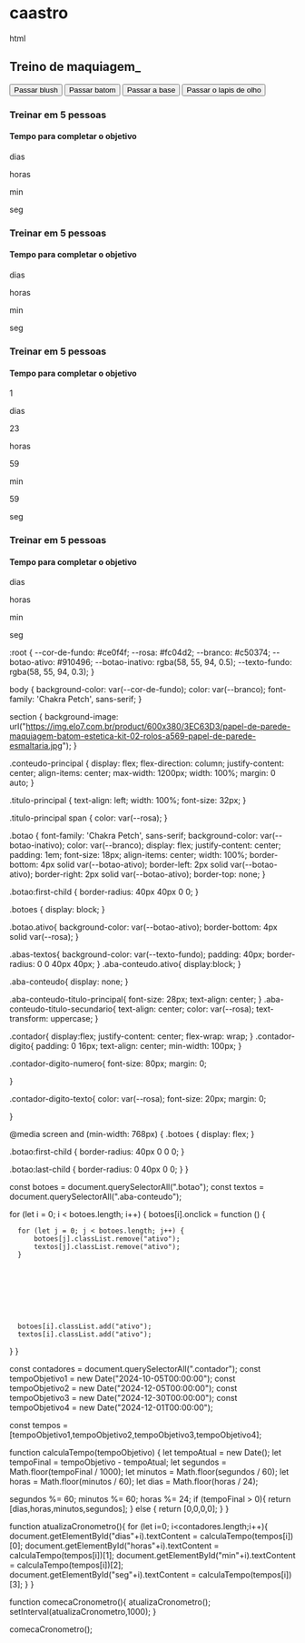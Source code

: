 # caastro
html

<!DOCTYPE html>
<html lang="pt-br">


<head>
    <meta charset="UTF-8">
    <meta name="viewport" content="width=device-width, initial-scale=1.0">
    <title>Meus objetivos do ano</title>
    <link rel="stylesheet" href="style.css">
</head>


<body>
    <section class="conteudo-principal">
        <h2 class="titulo-principal">Treino de maquiagem<span>_</span></h2>
        <div class="conteudo">
            <div class="botoes">
                <button class="botao ativo">Passar blush</button>
                <button class="botao">Passar batom</button>
                <button class="botao">Passar a base</button>
                <button class="botao">Passar o lapis de olho</button>
            </div>
            <div class="abas-textos">
                <div class="aba-conteudo ativo">
                    <h3 class="aba-conteudo-titulo-principal">Treinar em 5 pessoas</h3>
                    <h4 class="aba-conteudo-titulo-secundario">Tempo para completar o objetivo</h4>
                    <div class="contador">
                        <div class="contador-digito">
                            <p class="contador-digito-numero" id="dias0"></p>
                            <p class="contador-digito-texto">dias</p>
                        </div>
                        <div class="contador-digito">
                            <p class="contador-digito-numero" id="horas0"></p>
                            <p class="contador-digito-texto">horas</p>
                        </div>
                        <div class="contador-digito">
                            <p class="contador-digito-numero" id="min0"></p>
                            <p class="contador-digito-texto">min</p>
                        </div>
                        <div class="contador-digito">
                            <p class="contador-digito-numero" id="seg0"></p>
                            <p class="contador-digito-texto">seg</p>
                        </div>
                    </div>
                </div>
                <div class="aba-conteudo">
                    <h3 class="aba-conteudo-titulo-principal">Treinar em 5 pessoas</h3>
                    <h4 class="aba-conteudo-titulo-secundario">Tempo para completar o objetivo</h4>
                    <div class="contador">
                        <div class="contador-digito">
                            <p class="contador-digito-numero" id="dias1"></p>
                            <p class="contador-digito-texto">dias</p>
                        </div>
                        <div class="contador-digito">
                            <p class="contador-digito-numero" id="horas1"></p>
                            <p class="contador-digito-texto">horas</p>
                        </div>
                        <div class="contador-digito">
                            <p class="contador-digito-numero" id="min1"></p>
                            <p class="contador-digito-texto">min</p>
                        </div>
                        <div class="contador-digito">
                            <p class="contador-digito-numero" id="seg1"></p>
                            <p class="contador-digito-texto">seg</p>
                        </div>
                    </div>
                </div>
                <div class="aba-conteudo">
                    <h3 class="aba-conteudo-titulo-principal">Treinar em 5 pessoas</h3>
                    <h4 class="aba-conteudo-titulo-secundario">Tempo para completar o objetivo</h4>
                    <div class="contador">
                        <div class="contador-digito">
                            <p class="contador-digito-numero" id="dias2">1</p>
                            <p class="contador-digito-texto">dias</p>
                        </div>
                        <div class="contador-digito">
                            <p class="contador-digito-numero" id="horas2">23</p>
                            <p class="contador-digito-texto">horas</p>
                        </div>
                        <div class="contador-digito">
                            <p class="contador-digito-numero" id="min2">59</p>
                            <p class="contador-digito-texto">min</p>
                        </div>
                        <div class="contador-digito">
                            <p class="contador-digito-numero" id="seg2">59</p>
                            <p class="contador-digito-texto">seg</p>
                        </div>
                    </div>
                </div>
                <div class="aba-conteudo">
                    <h3 class="aba-conteudo-titulo-principal">Treinar em 5 pessoas</h3>
                    <h4 class="aba-conteudo-titulo-secundario">Tempo para completar o objetivo</h4>
                    <div class="contador">
                        <div class="contador-digito">
                            <p class="contador-digito-numero" id="dias3"></p>
                            <p class="contador-digito-texto">dias</p>
                        </div>
                        <div class="contador-digito">
                            <p class="contador-digito-numero" id="horas3"></p>
                            <p class="contador-digito-texto">horas</p>
                        </div>
                        <div class="contador-digito">
                            <p class="contador-digito-numero" id="min3"></p>
                            <p class="contador-digito-texto">min</p>
                        </div>
                        <div class="contador-digito">
                            <p class="contador-digito-numero" id="seg3"></p>
                            <p class="contador-digito-texto">seg</p>
                        </div>
                    </div>
                </div>
            </div>
        </div>
    </section>
    <script src="main.js"></script>
</body>


</html>




:root {
  --cor-de-fundo: #ce0f4f;
  --rosa: #fc04d2;
  --branco: #c50374;
  --botao-ativo: #910496;
  --botao-inativo: rgba(58, 55, 94, 0.5);
  --texto-fundo: rgba(58, 55, 94, 0.3);
}








body {
  background-color: var(--cor-de-fundo);
  color: var(--branco);
  font-family: 'Chakra Petch', sans-serif;
}








section {
  background-image: url("https://img.elo7.com.br/product/600x380/3EC63D3/papel-de-parede-maquiagem-batom-estetica-kit-02-rolos-a569-papel-de-parede-esmaltaria.jpg");
}








.conteudo-principal {
  display: flex;
  flex-direction: column;
  justify-content: center;
  align-items: center;
  max-width: 1200px;
  width: 100%;
  margin: 0 auto;
}








.titulo-principal {
  text-align: left;
  width: 100%;
  font-size: 32px;
}








.titulo-principal span {
  color: var(--rosa);
}
















.botao {
  font-family: 'Chakra Petch', sans-serif;
  background-color: var(--botao-inativo);
  color: var(--branco);
  display: flex;
  justify-content: center;
  padding: 1em;
  font-size: 18px;
  align-items: center;
  width: 100%;
  border-bottom: 4px solid var(--botao-ativo);
  border-left: 2px solid var(--botao-ativo);
  border-right: 2px solid var(--botao-ativo);
  border-top: none;
}








.botao:first-child {
  border-radius: 40px 40px 0 0;
}








.botoes {
  display: block;
}








.botao.ativo{
  background-color: var(--botao-ativo);
  border-bottom: 4px solid var(--rosa);
}








.abas-textos{
  background-color: var(--texto-fundo);
  padding: 40px;
  border-radius: 0 0 40px 40px;
}
.aba-conteudo.ativo{
  display:block;
}








.aba-conteudo{
  display: none;
}








.aba-conteudo-titulo-principal{
  font-size: 28px;
  text-align: center;
}
.aba-conteudo-titulo-secundario{
  text-align: center;
  color: var(--rosa);
  text-transform: uppercase;
}








.contador{
  display:flex;
  justify-content: center;
  flex-wrap: wrap;
}
.contador-digito{
  padding: 0 16px;
  text-align: center;
  min-width: 100px;
}








.contador-digito-numero{
  font-size: 80px;
  margin: 0;








}








.contador-digito-texto{
  color: var(--rosa);
  font-size: 20px;
  margin: 0;








}








@media screen and (min-width: 768px) {
  .botoes {
      display: flex;
  }








  .botao:first-child {
      border-radius: 40px 0 0 0;
  }








  .botao:last-child {
      border-radius: 0 40px 0 0;
  }
}


const botoes = document.querySelectorAll(".botao");
const textos = document.querySelectorAll(".aba-conteudo");








for (let i = 0; i < botoes.length; i++) {
  botoes[i].onclick = function () {








      for (let j = 0; j < botoes.length; j++) {
          botoes[j].classList.remove("ativo");
          textos[j].classList.remove("ativo");
      }








      botoes[i].classList.add("ativo");
      textos[i].classList.add("ativo");
  }
}








const contadores = document.querySelectorAll(".contador");
const tempoObjetivo1 = new Date("2024-10-05T00:00:00");
const tempoObjetivo2 = new Date("2024-12-05T00:00:00");
const tempoObjetivo3 = new Date("2024-12-30T00:00:00");
const tempoObjetivo4 = new Date("2024-12-01T00:00:00");








const tempos = [tempoObjetivo1,tempoObjetivo2,tempoObjetivo3,tempoObjetivo4];
















function calculaTempo(tempoObjetivo) {
  let tempoAtual = new Date();
  let tempoFinal = tempoObjetivo - tempoAtual;
  let segundos = Math.floor(tempoFinal / 1000);
  let minutos = Math.floor(segundos / 60);
  let horas = Math.floor(minutos / 60);
  let dias = Math.floor(horas / 24);








  segundos %= 60;
  minutos %= 60;
  horas %= 24;
  if (tempoFinal > 0){
      return [dias,horas,minutos,segundos];
  } else {
      return [0,0,0,0];
  }
}








function atualizaCronometro(){
  for (let i=0; i<contadores.length;i++){
      document.getElementById("dias"+i).textContent = calculaTempo(tempos[i])[0];
      document.getElementById("horas"+i).textContent = calculaTempo(tempos[i])[1];
      document.getElementById("min"+i).textContent = calculaTempo(tempos[i])[2];
      document.getElementById("seg"+i).textContent = calculaTempo(tempos[i])[3];
  }
}








function comecaCronometro(){
  atualizaCronometro();
  setInterval(atualizaCronometro,1000);
}








comecaCronometro();







